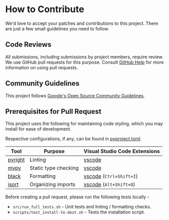 # How to Contribute

We'd love to accept your patches and contributions to this project. There are
just a few small guidelines you need to follow.

## Code Reviews

All submissions, including submissions by project members, require review. We
use GitHub pull requests for this purpose. Consult
[GitHub Help](https://help.github.com/articles/about-pull-requests/) for more
information on using pull requests.

## Community Guidelines

This project follows [Google's Open Source Community
Guidelines](https://opensource.google/conduct/).

## Prerequisites for Pull Request

This project uses the following for maintaining code styling, which you may
install for ease of development.

Respective configurations, if any, can be found in [pyproject.toml](./pyproject.toml).

| Tool                                              | Purpose              | Visual Studio Code Extensions                                                                            |
| ------------------------------------------------- | -------------------- | -------------------------------------------------------------------------------------------------------- |
| [pyright](https://microsoft.github.io/pyright/#/) | Linting              | [vscode](https://marketplace.visualstudio.com/items?itemName=ms-pyright.pyright)                         |
| [mypy](https://mypy-lang.org/)                    | Static type checking | [vscode](https://marketplace.visualstudio.com/items?itemName=ms-python.mypy-type-checker)                |
| [black](https://github.com/psf/black)             | Formatting           | [vscode](https://marketplace.visualstudio.com/items?itemName=ms-python.black-formatter) (`Ctrl+Shift+I`) |
| [isort](https://pycqa.github.io/isort/)           | Organizing imports   | [vscode](https://marketplace.visualstudio.com/items?itemName=ms-python.isort) (`Alt+Shift+O`)            |

Before creating a pull request, please run the following tests locally -
- `src/run_full_tests.sh` - Unit tests and linting / formatting checks.
- `scripts/test_install-to-dest.sh` - Tests the installation script.
